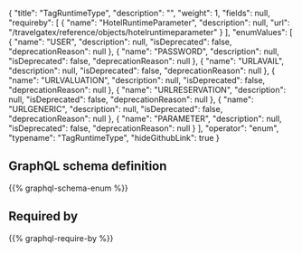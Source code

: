 {
  "title": "TagRuntimeType",
  "description": "",
  "weight": 1,
  "fields": null,
  "requireby": [
    {
      "name": "HotelRuntimeParameter",
      "description": null,
      "url": "/travelgatex/reference/objects/hotelruntimeparameter"
    }
  ],
  "enumValues": [
    {
      "name": "USER",
      "description": null,
      "isDeprecated": false,
      "deprecationReason": null
    },
    {
      "name": "PASSWORD",
      "description": null,
      "isDeprecated": false,
      "deprecationReason": null
    },
    {
      "name": "URLAVAIL",
      "description": null,
      "isDeprecated": false,
      "deprecationReason": null
    },
    {
      "name": "URLVALUATION",
      "description": null,
      "isDeprecated": false,
      "deprecationReason": null
    },
    {
      "name": "URLRESERVATION",
      "description": null,
      "isDeprecated": false,
      "deprecationReason": null
    },
    {
      "name": "URLGENERIC",
      "description": null,
      "isDeprecated": false,
      "deprecationReason": null
    },
    {
      "name": "PARAMETER",
      "description": null,
      "isDeprecated": false,
      "deprecationReason": null
    }
  ],
  "operator": "enum",
  "typename": "TagRuntimeType",
  "hideGithubLink": true
}
## GraphQL schema definition

{{% graphql-schema-enum %}}

## Required by

{{% graphql-require-by %}}
